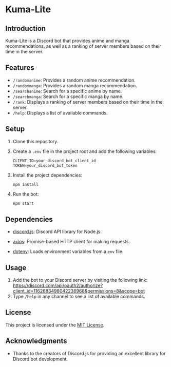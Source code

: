# Kuma-Lite

## Introduction

Kuma-Lite is a Discord bot that provides anime and manga recommendations, as well as a ranking of server members based on their time in the server.

## Features

- `/randomanime`: Provides a random anime recommendation.
- `/randommanga`: Provides a random manga recommendation.
- `/searchanime`: Search for a specific anime by name.
- `/searchmanga`: Search for a specific manga by name.
- `/rank`: Displays a ranking of server members based on their time in the server.
- `/help`: Displays a list of available commands.

## Setup

1. Clone this repository.
2. Create a `.env` file in the project root and add the following variables:
   
   ```js
   CLIENT_ID=your_discord_bot_client_id
   TOKEN=your_discord_bot_token
   ```

3. Install the project dependencies:
   ```
   npm install
   ```
4. Run the bot:
   ```
   npm start
   ```

## Dependencies

- [discord.js](https://discord.js.org/): Discord API library for Node.js.

- [axios](https://axios-http.com/): Promise-based HTTP client for making requests.

- [dotenv](https://www.npmjs.com/package/dotenv): Loads environment variables from a `env` file.

## Usage

1. Add the bot to your Discord server by visiting the following link: https://discord.com/api/oauth2/authorize?client_id=1162683498042236968&permissions=8&scope=bot
2. Type `/help` in any channel to see a list of available commands.

## License

This project is licensed under the [MIT License](LICENSE).

## Acknowledgments

- Thanks to the creators of Discord.js for providing an excellent library for Discord bot development.

